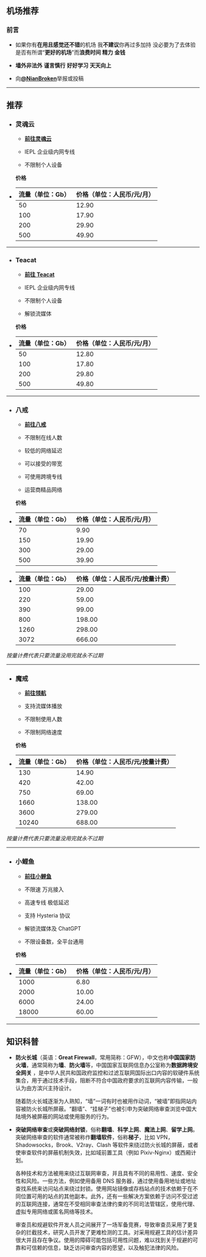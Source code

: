 ## 机场推荐

### 前言

- 如果你有**在用且感觉还不错**的机场 我**不建议**你再过多加持 没必要为了去体验是否有所谓“**更好的机场**”而**浪费时间** **精力** **金钱**

- **墙外非法外** **谨言慎行** **好好学习** **天天向上**

- 向[**@NianBroken**](https://t.me/Nianbroken)举报或投稿

---

## 推荐

- ### **灵魂云**

  - [**前往灵魂云**](https://www.nc1rdl.tech/#/register?code=NianBroken)

  - IEPL 企业级内网专线

  - 不限制个人设备

  **价格**

- | 流量（单位：Gb） | 价格（单位：人民币/元/月） |
  | ---------------- | -------------------------- |
  | 50               | 12.90                      |
  | 100              | 17.90                      |
  | 200              | 29.90                      |
  | 500              | 49.90                      |

---

- ### **Teacat**

  - [**前往 Teacat**](https://www.32487623796.click/#/register?code=NianBroken)

  - IEPL 企业级内网专线

  - 不限制个人设备

  - 解锁流媒体

  **价格**

- | 流量（单位：Gb） | 价格（单位：人民币/元/月） |
  | ---------------- | -------------------------- |
  | 50               | 12.80                      |
  | 100              | 17.80                      |
  | 200              | 29.80                      |
  | 500              | 49.80                      |

---

- ### **八戒**

  - [**前往八戒**](https://bajie.xyz/#/register?code=rxky9kTq)

  - 不限制在线人数

  - 较低的网络延迟

  - 可以接受的带宽

  - 可使用跨境专线

  - 运营商精品网络

  **价格**

- | 流量（单位：Gb） | 价格（单位：人民币/元/月） |
  | ---------------- | -------------------------- |
  | 70               | 9.90                       |
  | 150              | 19.90                      |
  | 300              | 29.00                      |
  | 500              | 39.90                      |
- | 流量（单位：Gb） | 价格（单位：人民币/元/按量计费） |
  | ---------------- | -------------------------------- |
  | 100              | 29.00                            |
  | 220              | 59.00                            |
  | 390              | 99.00                            |
  | 800              | 198.00                           |
  | 1260             | 298.00                           |
  | 3072             | 666.00                           |

_按量计费代表只要流量没用完就永不过期_

---

- ### **魔戒**

  - [**前往领航**](https://mojie.app/#/register?code=dEPfizmz)

  - 支持流媒体播放

  - 不限制使用人数

  - 不限制网络速度

  **价格**

- | 流量（单位：Gb） | 价格（单位：人民币/元/按量计费） |
  | ---------------- | -------------------------------- |
  | 130              | 14.90                            |
  | 420              | 42.00                            |
  | 750              | 69.00                            |
  | 1660             | 138.00                           |
  | 3600             | 279.00                           |
  | 10240            | 688.00                           |

_按量计费代表只要流量没用完就永不过期_

---

- ### **小鲤鱼**

  - [**前往小鲤鱼**](https://www.xiaoliyu.me/#/register?code=3bM4xvs3)

  - 不限速 万兆接入

  - 高速专线 极低延迟

  - 支持 Hysteria 协议

  - 解锁流媒体及 ChatGPT

  - 不限设备数，全平台通用

  **价格**

- | 流量（单位：Gb） | 价格（单位：人民币/元/月） |
  | ---------------- | -------------------------- |
  | 1000             | 6.80                       |
  | 2000             | 10.00                      |
  | 6000             | 24.00                      |
  | 18000            | 60.00                      |

---

## 知识科普

- **防火长城**（英语：**Great Firewall**，常用简称：GFW），中文也称**中国国家防火墙**，通常简称为**墙**、**防火墙**等，中国国家互联网信息办公室称为**数据跨境安全网关** ，是中华人民共和国政府监控和过滤互联网国际出口内容的软硬件系统集合，用于通过技术手段，阻断不符合中国政府要求的互联网内容传输，一般认为由方滨兴主持设计。

  随着防火长城逐渐为人熟知，“墙”一词有时也被用作动词，“被墙”即指网站内容被防火长城所屏蔽。“翻墙”、“挂梯子”也被引申为突破网络审查浏览中国大陆境外被屏蔽的网站或使用服务的行为。

- **突破网络审查**或**突破网络封锁**，俗称**翻墙**、**科学上网**、**魔法上网**、**留学上网**。突破网络审查的软件通常被称作**翻墙软件**，俗称**梯子**，比如 VPN，Shadowsocks，Brook、V2ray、Clash 等软件来绕过防火长城的屏蔽，或者使审查软件的屏蔽机制失效，比如域前置工具（例如 Pixiv-Nginx）或西厢计划。

  各种技术和方法被用来绕过互联网审查，并且具有不同的易用性、速度、安全性和风险。一些方法，例如使用备用 DNS 服务器，通过使用备用地址或地址查找系统来访问站点来绕过封锁。使用网站镜像或存档站点的技术依赖于在不同位置可用的站点的其他副本。此外，还有一些解决方案依赖于访问不受过滤的互联网连接，通常在不受相同审查法律约束的不同司法管辖区，使用代理、虚拟专用网络或匿名网络等技术。

  审查员和规避软件开发人员之间展开了一场军备竞赛，导致审查员采用了更复杂的拦截技术，研究人员开发了更难检测的工具。对采用规避工具的估计差异很大并且存在争议。使用的障碍可能包括可用性问题，难以找到关于规避的可靠和可信赖的信息，缺乏访问审查内容的愿望，以及触犯法律的风险。
